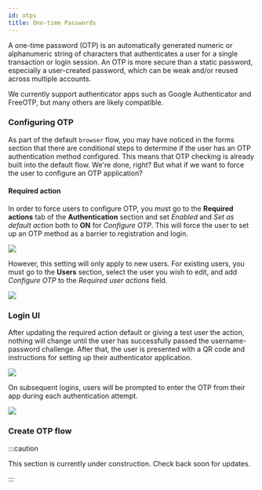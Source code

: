 ```yaml
---
id: otps
title: One-time Passwords
---
```


A one-time password (OTP) is an automatically generated numeric or alphanumeric string of characters that authenticates a user for a single transaction or login session. An OTP is more secure than a static password, especially a user-created password, which can be weak and/or reused across multiple accounts.

We currently support authenticator apps such as Google Authenticator and FreeOTP, but many others are likely compatible.

### Configuring OTP

As part of the default `browser` flow, you may have noticed in the forms section that there are conditional steps to determine if the user has an OTP authentication method configured. This means that OTP checking is already built into the default flow. We're done, right? But what if we want to force the user to configure an OTP application?

#### Required action

In order to force users to configure OTP, you must go to the **Required actions** tab of the **Authentication** section and set *Enabled* and *Set as default action* both to **ON** for *Configure OTP*. This will force the user to set up an OTP method as a barrier to registration and login.

![](/docs/auth-otps-required-action.png)

However, this setting will only apply to new users. For existing users, you must go to the **Users** section, select the user you wish to edit, and add *Configure OTP* to the *Required user actions* field. 

![](/docs/auth-otps-user-action.png)

### Login UI

After updating the required action default or giving a test user the action, nothing will change until the user has successfully passed the username-password challenge. After that, the user is presented with a QR code and instructions for setting up their authenticator application.

![](/docs/auth-otps-app-setup.png)

On subsequent logins, users will be prompted to enter the OTP from their app during each authentication attempt.

![](/docs/auth-otps-code-challenge.png)

### Create OTP flow

:::caution

This section is currently under construction. Check back soon for updates.

:::
